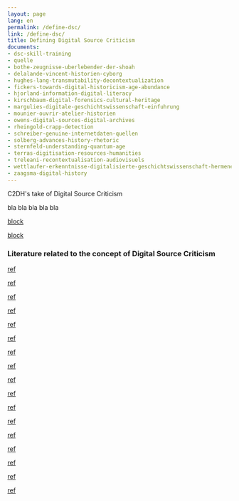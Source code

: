 ```yaml
---
layout: page
lang: en
permalink: /define-dsc/
link: /define-dsc/
title: Defining Digital Source Criticism
documents:
- dsc-skill-training
- quelle
- bothe-zeugnisse-uberlebender-der-shoah
- delalande-vincent-historien-cyborg
- hughes-lang-transmutability-decontextualization
- fickers-towards-digital-historicism-age-abundance
- hjorland-information-digital-literacy
- kirschbaum-digital-forensics-cultural-heritage
- margulies-digitale-geschichtswissenschaft-einfuhrung
- mounier-ouvrir-atelier-historien
- owens-digital-sources-digital-archives
- rheingold-crapp-detection
- schreiber-genuine-internetdaten-quellen
- solberg-advances-history-rhetoric
- sternfeld-understanding-quantum-age
- terras-digitisation-resources-humanities
- treleani-recontextualisation-audiovisuels
- wettlaufer-erkenntnisse-digitalisierte-geschichtswissenschaft-hermeneutischen
- zaagsma-digital-history
---
```


C2DH's take of Digital Source Criticism

<!-- more -->

bla bla bla bla bla 



[block](dsc-skill-training)

[block](quelle)

### Literature related to the concept of Digital Source Criticism

[ref](bothe-zeugnisse-uberlebender-der-shoah)

[ref](delalande-vincent-historien-cyborg)

[ref](hughes-lang-transmutability-decontextualization)

[ref](fickers-towards-digital-historicism-age-abundance)

[ref](hjorland-information-digital-literacy)

[ref](kirschbaum-digital-forensics-cultural-heritage)

[ref](margulies-digitale-geschichtswissenschaft-einfuhrung)

[ref](mounier-ouvrir-atelier-historien)

[ref](owens-digital-sources-digital-archives)

[ref](rheingold-crapp-detection)

[ref](schreiber-genuine-internetdaten-quellen)

[ref](solberg-advances-history-rhetoric)

[ref](sternfeld-understanding-quantum-age)

[ref](terras-digitisation-resources-humanities)

[ref](treleani-recontextualisation-audiovisuels)

[ref](wettlaufer-erkenntnisse-digitalisierte-geschichtswissenschaft-hermeneutischen)

[ref](zaagsma-digital-history)

